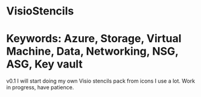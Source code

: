 # VisioStencils

# Keywords: Azure, Storage, Virtual Machine, Data, Networking, NSG, ASG, Key vault

v0.1
I will start doing my own Visio stencils pack from icons I use a lot. Work in progress, have patience.


